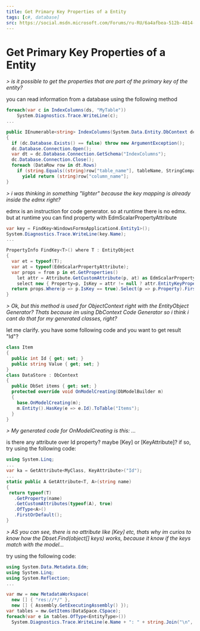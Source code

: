 ```yaml
---
title: Get Primary Key Properties of a Entity
tags: [c#, database]
src: https://social.msdn.microsoft.com/Forums/ru-RU/6a4afbea-512b-4814-a2ee-1b2e5a4c1430/get-primary-key-properties-of-a-entity?forum=adodotnetentityframework
---
```

# Get Primary Key Properties of a Entity
*> is it possible to get the properties that are part of the primary key of the entity?*

you can read information from a database using the following method
```c#
foreach(var c in IndexColumns(ds, "MyTable"))
    System.Diagnostics.Trace.WriteLine(c);
...

public IEnumerable<string> IndexColumns(System.Data.Entity.DbContext dc, string tableName)
{
  if (dc.Database.Exists() == false) throw new ArgumentException();
  dc.Database.Connection.Open();
  var dt = dc.Database.Connection.GetSchema("IndexColumns");
  dc.Database.Connection.Close();
  foreach (DataRow row in dt.Rows)
    if (string.Equals((string)row["table_name"], tableName, StringComparison.OrdinalIgnoreCase))
      yield return (string)row["column_name"];
}
```
*> i was thinking in something "lighter" because the key mapping is already inside the edmx right?*

edmx is an instruction for code generator. so at runtime there is no edmx.
but at runtime you can find property with EdmScalarPropertyAttribute
```c#
var key = FindKey<WindowsFormsApplication4.Entity1>();
System.Diagnostics.Trace.WriteLine(key.Name);
...

PropertyInfo FindKey<T>() where T : EntityObject
{
  var et = typeof(T);
  var at = typeof(EdmScalarPropertyAttribute);
  var props = from p in et.GetProperties()
    let attr = Attribute.GetCustomAttribute(p, at) as EdmScalarPropertyAttribute
    select new { Property=p, IsKey = attr != null ? attr.EntityKeyProperty : false };
  return props.Where(p => p.IsKey == true).Select(p => p.Property).FirstOrDefault();
}
```
*> Ok, but this method is used for ObjectContext right with the EntityObject Generator? Thats because im using DbContext Code Generator so i think i cant do that for my generated classes, right?*

let me clarify. you have some following code and you want to get result "Id"?
```c#
class Item
{
  public int Id { get; set; }
  public string Value { get; set; }
}
class DataStore : DbContext
{
  public DbSet items { get; set; }
  protected override void OnModelCreating(DbModelBuilder m)
  {
    base.OnModelCreating(m);
    m.Entity().HasKey(e => e.Id).ToTable("Items");
  }
} 
```
*> My generated code for OnModelCreating is this: ...*

is there any attribute over Id property? maybe [Key] or [KeyAttribute]?
 if so, try using the following code:
 ```c#
 using System.Linq;
...
var ka = GetAttribute<MyClass, KeyAttribute>("Id");
...
static public A GetAttribute<T, A>(string name)
{
  return typeof(T)
    .GetProperty(name)
    .GetCustomAttributes(typeof(A), true)
    .OfType<A>()
    .FirstOrDefault();
}
```
*> AS you can see, there is no attribute like [Key] etc, thats why im curios to know how the Dbset.Find(object[] keys) works, because it know if the keys match with the model...*

try using the following code:
```c#
using System.Data.Metadata.Edm;
using System.Linq;
using System.Reflection;
...

var mw = new MetadataWorkspace(
  new [] { "res://*/" },
  new [] { Assembly.GetExecutingAssembly() });
var tables = mw.GetItems(DataSpace.CSpace);
foreach(var e in tables.OfType<EntityType>())
  System.Diagnostics.Trace.WriteLine(e.Name + ": " + string.Join("\n", e.KeyMembers));
```